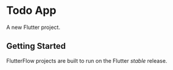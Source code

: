 # Todo App

A new Flutter project.

## Getting Started

FlutterFlow projects are built to run on the Flutter _stable_ release.
